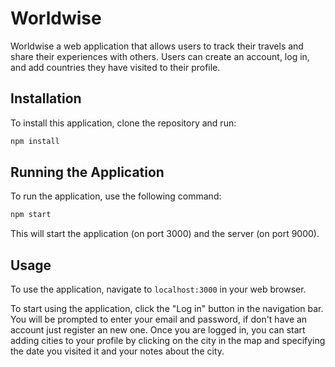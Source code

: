 # Worldwise

Worldwise a web application that allows users to track their travels and share their experiences with others. Users can create an account, log in, and add countries they have visited to their profile.

## Installation

To install this application, clone the repository and run:

```bash
npm install
```

## Running the Application

To run the application, use the following command:

```bash
npm start
```

This will start the application (on port 3000) and the server (on port 9000).

## Usage

To use the application, navigate to `localhost:3000` in your web browser.

To start using the application, click the "Log in" button in the navigation bar. You will be prompted to enter your email and password, if don't have an account just register an new one. Once you are logged in, you can start adding cities to your profile by clicking on the city in the map and specifying the date you visited it and your notes about the city.
